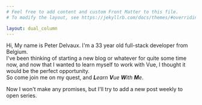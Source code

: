 ```yaml
---
# Feel free to add content and custom Front Matter to this file.
# To modify the layout, see https://jekyllrb.com/docs/themes/#overriding-theme-defaults

layout: dual_column
---
```


<p class="lead">
Hi, My name is Peter Delvaux. I'm a 33 year old full-stack developer from Belgium.<br>
I've been thinking of starting a new blog or whatever for quite some time now, and now that I wanted to learn myself to work with Vue, I thought it would be the perfect opportunity.<br>
So come join me on my quest, and <em><strong>L</strong>earn <strong>V</strong>ue <strong>W</strong>ith <strong>M</strong>e</em>.
</p>

Now I won't make any promises, but I'll try to add a new post weekly to open series.